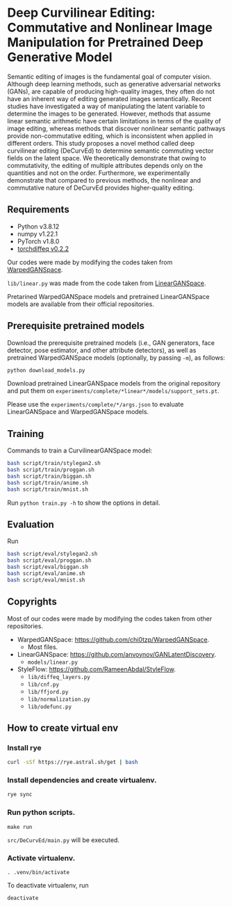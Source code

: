 # Deep Curvilinear Editing: Commutative and Nonlinear Image Manipulation for Pretrained Deep Generative Model

Semantic editing of images is the fundamental goal of computer vision. Although deep learning methods, such as generative adversarial networks (GANs), are capable of producing high-quality images, they often do not have an inherent way of editing generated images semantically. Recent studies have investigated a way of manipulating the latent variable to determine the images to be generated. However, methods that assume linear semantic arithmetic have certain limitations in terms of the quality of image editing, whereas methods that discover nonlinear semantic pathways provide non-commutative editing, which is inconsistent when applied in different orders. This study proposes a novel method called deep curvilinear editing (DeCurvEd) to determine semantic commuting vector fields on the latent space. We theoretically demonstrate that owing to commutativity, the editing of multiple attributes depends only on the quantities and not on the order. Furthermore, we experimentally demonstrate that compared to previous methods, the nonlinear and commutative nature of DeCurvEd provides higher-quality editing.

## Requirements

- Python v3.8.12
- numpy v1.22.1
- PyTorch v1.8.0
- [torchdiffeq v0.2.2](https://github.com/rtqichen/torchdiffeq)

Our codes were made by modifying the codes taken from [WarpedGANSpace](https://github.com/chi0tzp/WarpedGANSpace).

``lib/linear.py`` was made from the code taken from [LinearGANSpace](https://github.com/anvoynov/GANLatentDiscovery).

Pretarined WarpedGANSpace models and pretrained LinearGANSpace models are available from their official repositories.

## Prerequisite pretrained models

Download the prerequisite pretrained models (i.e., GAN generators, face detector, pose estimator, and other attribute detectors), as well as pretrained WarpedGANSpace models (optionally, by passing `-m`), as follows:

```bash
python download_models.py
```

Download pretrained LinearGANSpace models from the original repository and put them on ``experiments/complete/*linear*/models/support_sets.pt``.

Please use the ``experiments/complete/*/args.json`` to evaluate LinearGANSpace and WarpedGANSpace models.

## Training

Commands to train a CurvilinearGANSpace model:

```sh
bash script/train/stylegan2.sh
bash script/train/proggan.sh
bash script/train/biggan.sh
bash script/train/anime.sh
bash script/train/mnist.sh
```

Run `python train.py -h` to show the options in detail.

## Evaluation

Run

```sh
bash script/eval/stylegan2.sh
bash script/eval/proggan.sh
bash script/eval/biggan.sh
bash script/eval/anime.sh
bash script/eval/mnist.sh
```

## Copyrights

Most of our codes were made by modifying the codes taken from other repositories.

- WarpedGANSpace: https://github.com/chi0tzp/WarpedGANSpace.
  - Most files.
- LinearGANSpace: https://github.com/anvoynov/GANLatentDiscovery.
  - `models/linear.py`
- StyleFlow: https://github.com/RameenAbdal/StyleFlow.
  - `lib/diffeq_layers.py`
  - `lib/cnf.py`
  - `lib/ffjord.py`
  - `lib/normalization.py`
  - `lib/odefunc.py`


## How to create virtual env

### Install rye
```sh
curl -sSf https://rye.astral.sh/get | bash
```

### Install dependencies and create virtualenv.
```sh
rye sync
```

### Run python scripts.
```
make run
```
`src/DeCurvEd/main.py` will be executed.

### Activate virtualenv.
```
. .venv/bin/activate
```
To deactivate virtualenv, run 
```
deactivate
```

